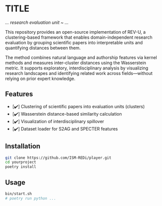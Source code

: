 # TITLE  
_... research evaluation unit ~ ..._

This repository provides an open-source implementation of REV-U, a clustering-based framework that enables domain-independent research evaluation by grouping scientific papers into interpretable units and quantifying distances between them.

The method combines natural language and authorship features via kernel methods and measures inter-cluster distances using the Wasserstein metric.
It supports exploratory, interdisciplinary analysis by visualizing research landscapes and identifying related work across fields—without relying on prior expert knowledge.

## Features
- [✔️] Clustering of scientific papers into evaluation units (clusters)
- [✔️] Wasserstein distance-based similarity calculation
- [✔️] Visualization of interdisciplinary spillover
- [✔️] Dataset loader for S2AG and SPECTER features

## Installation

```bash
git clone https://github.com/ISM-REDi/player.git
cd yourproject
poetry install
```

## Usage
```bash
bin/start.sh
# poetry run python ...
```


